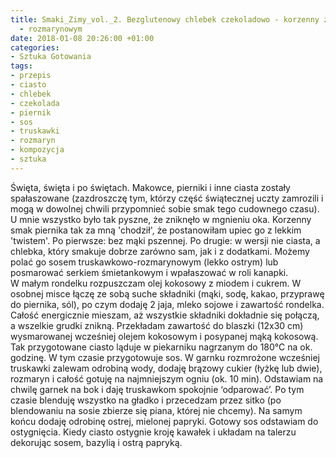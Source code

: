 ```yaml
---
title: Smaki_Zimy_vol._2. Bezglutenowy chlebek czekoladowo - korzenny z sosem truskawkowo
  - rozmarynowym
date: 2018-01-08 20:26:00 +01:00
categories:
- Sztuka Gotowania
tags:
- przepis
- ciasto
- chlebek
- czekolada
- piernik
- sos
- truskawki
- rozmaryn
- kompozycja
- sztuka
---
```


<olela-narrative>
Święta, święta i po świętach. Makowce, pierniki i inne ciasta zostały spałaszowane (zazdroszczę tym, którzy część świątecznej uczty zamrozili i mogą w dowolnej chwili przypomnieć sobie smak tego cudownego czasu). U mnie wszystko było tak pyszne, że zniknęło w mgnieniu oka. Korzenny smak piernika tak za mną 'chodził', że postanowiłam upiec go z lekkim 'twistem'. Po pierwsze: bez mąki pszennej. Po drugie: w wersji nie ciasta, a chlebka, który smakuje dobrze zarówno sam, jak i z dodatkami. Możemy polać go sosem truskawkowo-rozmarynowym (lekko ostrym) lub posmarować serkiem śmietankowym i wpałaszować w roli kanapki.
</olela-narrative>

<div>
  <Recipe
    title='Bezglutenowy chlebek czekoladowo - korzenny z sosem truskawkowo - rozmarynowym'
    time='60 minut'
    level='łatwy'
    mealFor='10 osób'
    photo='https://assets1.ello.co/uploads/asset/attachment/6861748/ello-optimized-ec60c049.jpg'
    altText='Zdjęcie przedstawia biały kwadratowy talerz z perspektywy lotu ptaka, na talerzu znajduje się kawałek ciasta czekoladowego, czerwony sos, zielone listki. Całość na białym tle.'
  >
    <Ingredient title='mąka kokosowa' quantity='pół szklanki' />
    <Ingredient title='maka jaglana' quantity='pół szklanki' />
    <Ingredient title='mąka kukurydziana' quantity='pół szklanki' />
    <Ingredient title='mąka z tapioki lub ziemniaczana' quantity='pół szklanki' />
    <Ingredient title='kakao naturalne' quantity='3 czubate łyżki' />
    <Ingredient title='soda oczyszczona' quantity='2 łyżeczki' />
    <Ingredient title='przyprawa do piernika' quantity='2 łyżki' />
    <Ingredient title='mleko sojowe' quantity='szklanka' />
    <Ingredient title='jajka' quantity='2 sztuki' />
    <Ingredient title='olej kokosowy' quantity='3 łyżki' />
    <Ingredient title='miód (u mnie rzepakowy)' quantity='2 czubate łyżki' />
    <Ingredient title='cukier brązowy' quantity='3 łyżki + 1 łyżka do sosu' />
    <Ingredient title='mrożone truskawki' quantity='garść' />
    <Ingredient title='sól, rozmaryn, ostra mielona papryka' quantity='szczypta' />
    <Method>
W małym rondelku rozpuszczam olej kokosowy z miodem i cukrem. W osobnej misce łączę ze sobą suche składniki (mąki, sodę, kakao, przyprawę do piernika, sól), po czym dodaję 2 jaja, mleko sojowe i zawartość rondelka. Całość energicznie mieszam, aż wszystkie składniki dokładnie się połączą, a wszelkie grudki znikną. Przekładam zawartość do blaszki (12x30 cm) wysmarowanej wcześniej olejem kokosowym i posypanej mąką kokosową. Tak przygotowane ciasto ląduje w piekarniku nagrzanym do 180°C na ok. godzinę.
    </Method>
    <Method>
W tym czasie przygotowuje sos. W garnku rozmrożone wcześniej truskawki zalewam odrobiną wody, dodaję brązowy cukier (łyżkę lub dwie), rozmaryn i całość gotuję na najmniejszym ogniu (ok. 10 min). Odstawiam na chwilę garnek na bok i daję truskawkom spokojnie ‘odparować’. Po tym czasie blenduję wszystko na gładko i przecedzam przez sitko (po blendowaniu na sosie zbierze się piana, której nie chcemy). Na samym końcu dodaję odrobinę ostrej, mielonej papryki. Gotowy sos odstawiam do ostygnięcia.
    </Method>
    <Method>
Kiedy ciasto ostygnie kroję kawałek i układam na talerzu dekorując sosem, bazylią i ostrą papryką.
    </Method>
  </Recipe>
</div>



 